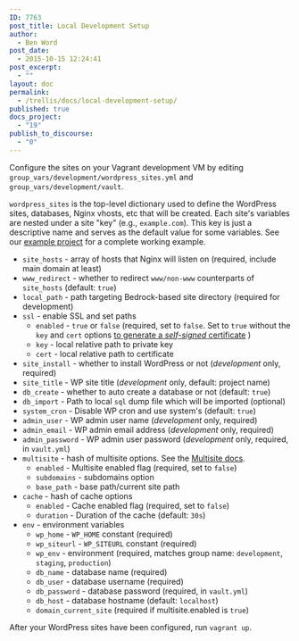 ```yaml
---
ID: 7763
post_title: Local Development Setup
author:
  - Ben Word
post_date:
  - 2015-10-15 12:24:41
post_excerpt:
  - ""
layout: doc
permalink:
  - /trellis/docs/local-development-setup/
published: true
docs_project:
  - "19"
publish_to_discourse:
  - "0"
---
```

Configure the sites on your Vagrant development VM by editing `group_vars/development/wordpress_sites.yml` and `group_vars/development/vault`.

`wordpress_sites` is the top-level dictionary used to define the WordPress sites, databases, Nginx vhosts, etc that will be created. Each site's variables are nested under a site "key" (e.g., `example.com`). This key is just a descriptive name and serves as the default value for some variables. See our [example project](https://github.com/roots/roots-example-project.com/blob/master/trellis/group_vars/development/wordpress_sites.yml) for a complete working example.

* `site_hosts` - array of hosts that Nginx will listen on (required, include main domain at least)
* `www_redirect` - whether to redirect `www/non-www` counterparts of `site_hosts` (default: `true`)
* `local_path` - path targeting Bedrock-based site directory (required for development)
* `ssl` - enable SSL and set paths
  * `enabled` - `true` or `false` (required, set to `false`. Set to `true` without the `key` and `cert` options [to generate a *self-signed* certificate](https://roots.io/trellis/docs/ssl/) )
  * `key` - local relative path to private key
  * `cert` - local relative path to certificate
* `site_install` - whether to install WordPress or not (*development* only, required)
* `site_title` - WP site title (*development* only, default: project name)
* `db_create` - whether to auto create a database or not (default: `true`)
* `db_import` - Path to local `sql` dump file which will be imported (optional)
* `system_cron` - Disable WP cron and use system's (default: `true`)
* `admin_user` - WP admin user name (*development* only, required)
* `admin_email` - WP admin email address (*development* only, required)
* `admin_password` - WP admin user password (*development* only, required, in `vault.yml`)
* `multisite` - hash of multisite options. See the [Multisite docs](https://roots.io/trellis/docs/multisite/).
  * `enabled` - Multisite enabled flag (required, set to `false`)
  * `subdomains` - subdomains option
  * `base_path` - base path/current site path
* `cache` - hash of cache options
  * `enabled` - Cache enabled flag (required, set to `false`)
  * `duration` - Duration of the cache (default: `30s`)
* `env` - environment variables
  * `wp_home` - `WP_HOME` constant (required)
  * `wp_siteurl` - `WP_SITEURL` constant (required)
  * `wp_env` - environment (required, matches group name: `development`, `staging`, `production`)
  * `db_name` - database name (required)
  * `db_user` - database username (required)
  * `db_password` - database password (required, in `vault.yml`)
  * `db_host` - database hostname (default: `localhost`)
  * `domain_current_site` (required if multisite.enabled is `true`)

After your WordPress sites have been configured, run `vagrant up`.

